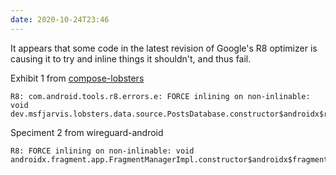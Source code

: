 ```yaml
---
date: 2020-10-24T23:46
---
```


It appears that some code in the latest revision of Google's R8 optimizer is causing it to try and inline things it shouldn't, and thus fail.

Exhibit 1 from [compose-lobsters](https://msfjarvis.dev/g/compose-lobsters)

```
R8: com.android.tools.r8.errors.e: FORCE inlining on non-inlinable: void dev.msfjarvis.lobsters.data.source.PostsDatabase.constructor$androidx$room$RoomDatabase()
```

Speciment 2 from wireguard-android

```
R8: FORCE inlining on non-inlinable: void androidx.fragment.app.FragmentManagerImpl.constructor$androidx$fragment$app$FragmentManager()
```
